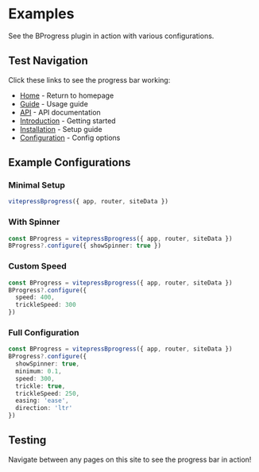 # Examples

See the BProgress plugin in action with various configurations.

## Test Navigation

Click these links to see the progress bar working:

- [Home](/) - Return to homepage
- [Guide](/guide) - Usage guide
- [API](/api) - API documentation  
- [Introduction](/introduction) - Getting started
- [Installation](/installation) - Setup guide
- [Configuration](/configuration) - Config options

## Example Configurations

### Minimal Setup
```ts
vitepressBprogress({ app, router, siteData })
```

### With Spinner
```ts
const BProgress = vitepressBprogress({ app, router, siteData })
BProgress?.configure({ showSpinner: true })
```

### Custom Speed
```ts
const BProgress = vitepressBprogress({ app, router, siteData })
BProgress?.configure({ 
  speed: 400,
  trickleSpeed: 300 
})
```

### Full Configuration
```ts
const BProgress = vitepressBprogress({ app, router, siteData })
BProgress?.configure({
  showSpinner: true,
  minimum: 0.1,
  speed: 300,
  trickle: true,
  trickleSpeed: 250,
  easing: 'ease',
  direction: 'ltr'
})
```

## Testing

Navigate between any pages on this site to see the progress bar in action!